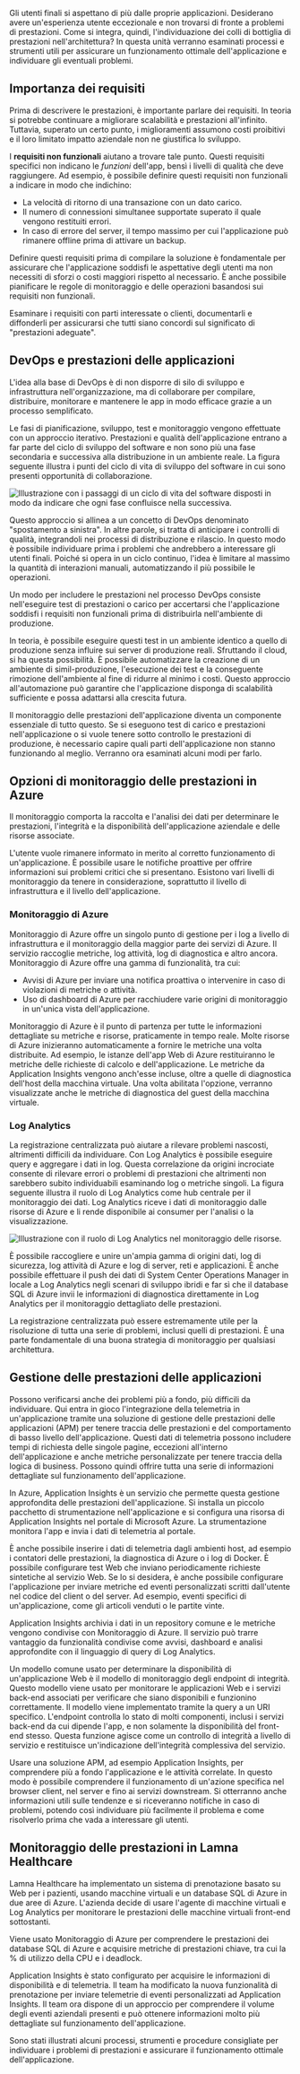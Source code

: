 Gli utenti finali si aspettano di più dalle proprie applicazioni. Desiderano avere un'esperienza utente eccezionale e non trovarsi di fronte a problemi di prestazioni. Come si integra, quindi, l'individuazione dei colli di bottiglia di prestazioni nell'architettura? In questa unità verranno esaminati processi e strumenti utili per assicurare un funzionamento ottimale dell'applicazione e individuare gli eventuali problemi.

## <a name="importance-of-requirements"></a>Importanza dei requisiti

Prima di descrivere le prestazioni, è importante parlare dei requisiti. In teoria si potrebbe continuare a migliorare scalabilità e prestazioni all'infinito. Tuttavia, superato un certo punto, i miglioramenti assumono costi proibitivi e il loro limitato impatto aziendale non ne giustifica lo sviluppo. 

I **requisiti non funzionali** aiutano a trovare tale punto. Questi requisiti specifici non indicano le *funzioni* dell'app, bensì i livelli di qualità che deve raggiungere. Ad esempio, è possibile definire questi requisiti non funzionali a indicare in modo che indichino:

- La velocità di ritorno di una transazione con un dato carico.
- Il numero di connessioni simultanee supportate superato il quale vengono restituiti errori.
- In caso di errore del server, il tempo massimo per cui l'applicazione può rimanere offline prima di attivare un backup.

Definire questi requisiti prima di compilare la soluzione è fondamentale per assicurare che l'applicazione soddisfi le aspettative degli utenti ma non necessiti di sforzi o costi maggiori rispetto al necessario. È anche possibile pianificare le regole di monitoraggio e delle operazioni basandosi sui requisiti non funzionali. 

Esaminare i requisiti con parti interessate o clienti, documentarli e diffonderli per assicurarsi che tutti siano concordi sul significato di "prestazioni adeguate".

## <a name="devops-and-application-performance"></a>DevOps e prestazioni delle applicazioni

L'idea alla base di DevOps è di non disporre di silo di sviluppo e infrastruttura nell'organizzazione, ma di collaborare per compilare, distribuire, monitorare e mantenere le app in modo efficace grazie a un processo semplificato.

Le fasi di pianificazione, sviluppo, test e monitoraggio vengono effettuate con un approccio iterativo. Prestazioni e qualità dell'applicazione entrano a far parte del ciclo di sviluppo del software e non sono più una fase secondaria e successiva alla distribuzione in un ambiente reale. La figura seguente illustra i punti del ciclo di vita di sviluppo del software in cui sono presenti opportunità di collaborazione.

![Illustrazione con i passaggi di un ciclo di vita del software disposti in modo da indicare che ogni fase confluisce nella successiva.](../media/5-devops-cycle.png)

Questo approccio si allinea a un concetto di DevOps denominato "spostamento a sinistra". In altre parole, si tratta di anticipare i controlli di qualità, integrandoli nei processi di distribuzione e rilascio. In questo modo è possibile individuare prima i problemi che andrebbero a interessare gli utenti finali. Poiché si opera in un ciclo continuo, l'idea è limitare al massimo la quantità di interazioni manuali, automatizzando il più possibile le operazioni. 

Un modo per includere le prestazioni nel processo DevOps consiste nell'eseguire test di prestazioni o carico per accertarsi che l'applicazione soddisfi i requisiti non funzionali prima di distribuirla nell'ambiente di produzione.

In teoria, è possibile eseguire questi test in un ambiente identico a quello di produzione senza influire sui server di produzione reali. Sfruttando il cloud, si ha questa possibilità. È possibile automatizzare la creazione di un ambiente di simil-produzione, l'esecuzione dei test e la conseguente rimozione dell'ambiente al fine di ridurre al minimo i costi. Questo approccio all'automazione può garantire che l'applicazione disponga di scalabilità sufficiente e possa adattarsi alla crescita futura.

Il monitoraggio delle prestazioni dell'applicazione diventa un componente essenziale di tutto questo. Se si eseguono test di carico e prestazioni nell'applicazione o si vuole tenere sotto controllo le prestazioni di produzione, è necessario capire quali parti dell'applicazione non stanno funzionando al meglio. Verranno ora esaminati alcuni modi per farlo.

## <a name="performance-monitoring-options-in-azure"></a>Opzioni di monitoraggio delle prestazioni in Azure

Il monitoraggio comporta la raccolta e l'analisi dei dati per determinare le prestazioni, l'integrità e la disponibilità dell'applicazione aziendale e delle risorse associate.

L'utente vuole rimanere informato in merito al corretto funzionamento di un'applicazione. È possibile usare le notifiche proattive per offrire informazioni sui problemi critici che si presentano. Esistono vari livelli di monitoraggio da tenere in considerazione, soprattutto il livello di infrastruttura e il livello dell'applicazione.

### <a name="azure-monitor"></a>Monitoraggio di Azure

Monitoraggio di Azure offre un singolo punto di gestione per i log a livello di infrastruttura e il monitoraggio della maggior parte dei servizi di Azure. Il servizio raccoglie metriche, log attività, log di diagnostica e altro ancora. Monitoraggio di Azure offre una gamma di funzionalità, tra cui:

- Avvisi di Azure per inviare una notifica proattiva o intervenire in caso di violazioni di metriche o attività.
- Uso di dashboard di Azure per racchiudere varie origini di monitoraggio in un'unica vista dell'applicazione.

Monitoraggio di Azure è il punto di partenza per tutte le informazioni dettagliate su metriche e risorse, praticamente in tempo reale. Molte risorse di Azure inizieranno automaticamente a fornire le metriche una volta distribuite. Ad esempio, le istanze dell'app Web di Azure restituiranno le metriche delle richieste di calcolo e dell'applicazione. Le metriche da Application Insights vengono anch'esse incluse, oltre a quelle di diagnostica dell'host della macchina virtuale. Una volta abilitata l'opzione, verranno visualizzate anche le metriche di diagnostica del guest della macchina virtuale.

### <a name="log-analytics"></a>Log Analytics

La registrazione centralizzata può aiutare a rilevare problemi nascosti, altrimenti difficili da individuare. Con Log Analytics è possibile eseguire query e aggregare i dati in log. Questa correlazione da origini incrociate consente di rilevare errori o problemi di prestazioni che altrimenti non sarebbero subito individuabili esaminando log o metriche singoli. La figura seguente illustra il ruolo di Log Analytics come hub centrale per il monitoraggio dei dati. Log Analytics riceve i dati di monitoraggio dalle risorse di Azure e li rende disponibile ai consumer per l'analisi o la visualizzazione.

![Illustrazione con il ruolo di Log Analytics nel monitoraggio delle risorse.](../media/5-log-analytics.png)

È possibile raccogliere e unire un'ampia gamma di origini dati, log di sicurezza, log attività di Azure e log di server, reti e applicazioni. È anche possibile effettuare il push dei dati di System Center Operations Manager in locale a Log Analytics negli scenari di sviluppo ibridi e far sì che il database SQL di Azure invii le informazioni di diagnostica direttamente in Log Analytics per il monitoraggio dettagliato delle prestazioni.

La registrazione centralizzata può essere estremamente utile per la risoluzione di tutta una serie di problemi, inclusi quelli di prestazioni. È una parte fondamentale di una buona strategia di monitoraggio per qualsiasi architettura.

## <a name="application-performance-management"></a>Gestione delle prestazioni delle applicazioni

Possono verificarsi anche dei problemi più a fondo, più difficili da individuare. Qui entra in gioco l'integrazione della telemetria in un'applicazione tramite una soluzione di gestione delle prestazioni delle applicazioni (APM) per tenere traccia delle prestazioni e del comportamento di basso livello dell'applicazione. Questi dati di telemetria possono includere tempi di richiesta delle singole pagine, eccezioni all'interno dell'applicazione e anche metriche personalizzate per tenere traccia della logica di business. Possono quindi offrire tutta una serie di informazioni dettagliate sul funzionamento dell'applicazione.

In Azure, Application Insights è un servizio che permette questa gestione approfondita delle prestazioni dell'applicazione. Si installa un piccolo pacchetto di strumentazione nell'applicazione e si configura una risorsa di Application Insights nel portale di Microsoft Azure. La strumentazione monitora l'app e invia i dati di telemetria al portale.

È anche possibile inserire i dati di telemetria dagli ambienti host, ad esempio i contatori delle prestazioni, la diagnostica di Azure o i log di Docker. È possibile configurare test Web che inviano periodicamente richieste sintetiche al servizio Web. Se lo si desidera, è anche possibile configurare l'applicazione per inviare metriche ed eventi personalizzati scritti dall'utente nel codice del client o del server. Ad esempio, eventi specifici di un'applicazione, come gli articoli venduti o le partite vinte.

Application Insights archivia i dati in un repository comune e le metriche vengono condivise con Monitoraggio di Azure. Il servizio può trarre vantaggio da funzionalità condivise come avvisi, dashboard e analisi approfondite con il linguaggio di query di Log Analytics.

Un modello comune usato per determinare la disponibilità di un'applicazione Web è il modello di monitoraggio degli endpoint di integrità. Questo modello viene usato per monitorare le applicazioni Web e i servizi back-end associati per verificare che siano disponibili e funzionino correttamente. Il modello viene implementato tramite la query a un URI specifico. L'endpoint controlla lo stato di molti componenti, inclusi i servizi back-end da cui dipende l'app, e non solamente la disponibilità del front-end stesso. Questa funzione agisce come un controllo di integrità a livello di servizio e restituisce un'indicazione dell'integrità complessiva del servizio.

Usare una soluzione APM, ad esempio Application Insights, per comprendere più a fondo l'applicazione e le attività correlate. In questo modo è possibile comprendere il funzionamento di un'azione specifica nel browser client, nel server e fino ai servizi downstream. Si otterranno anche informazioni utili sulle tendenze e si riceveranno notifiche in caso di problemi, potendo così individuare più facilmente il problema e come risolverlo prima che vada a interessare gli utenti.

## <a name="performance-monitoring-at-lamna-healthcare"></a>Monitoraggio delle prestazioni in Lamna Healthcare

Lamna Healthcare ha implementato un sistema di prenotazione basato su Web per i pazienti, usando macchine virtuali e un database SQL di Azure in due aree di Azure. L'azienda decide di usare l'agente di macchine virtuali e Log Analytics per monitorare le prestazioni delle macchine virtuali front-end sottostanti.

Viene usato Monitoraggio di Azure per comprendere le prestazioni dei database SQL di Azure e acquisire metriche di prestazioni chiave, tra cui la % di utilizzo della CPU e i deadlock.

Application Insights è stato configurato per acquisire le informazioni di disponibilità e di telemetria. Il team ha modificato la nuova funzionalità di prenotazione per inviare telemetrie di eventi personalizzati ad Application Insights. Il team ora dispone di un approccio per comprendere il volume degli eventi aziendali presenti e può ottenere informazioni molto più dettagliate sul funzionamento dell'applicazione.

Sono stati illustrati alcuni processi, strumenti e procedure consigliate per individuare i problemi di prestazioni e assicurare il funzionamento ottimale dell'applicazione.
